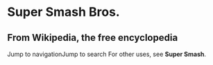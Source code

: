 # Super Smash Bros.
## From Wikipedia, the free encyclopedia
Jump to navigationJump to search
For other uses, see **Super Smash**.